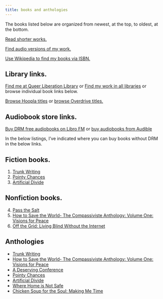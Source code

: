 ```yaml
---
title: books and anthologies
---
```


The books listed below are organized from newest, at the top, to oldest, at the bottom.

[Read shorter works.](/posts/tags/writings)

[Find audio versions of my work.](/audio)

[Use Wikipedia to find my books via ISBN.](https://en.wikipedia.org/wiki/Special:BookSources/)

## Library links.

[Find me at Queer Liberation Library](https://libbyapp.com/search/queerliblib/creator-1071868/page-1) or [Find my work in all libraries](https://www.worldcat.org/search?q=au=%22Kingett%2C%20Robert%22) or browse individual book links below.

[Browse Hoopla titles](https://www.hoopladigital.com/artist/11645750187) or [browse Overdrive titles.](https://www.overdrive.com/creators/1071868/robert-kingett)

## Audiobook store links.

[Buy DRM free audiobooks on Libro FM](https://libro.fm/search?q=Robert+Kingett&searchby=authors) or [buy audiobooks from Audible](https://www.audible.com/search?searchAuthor=Robert+Kingett&ref=a_search_c3_lAuthor_1_1_2&pf_rd_p=83218cca-c308-412f-bfcf-90198b687a2f&pf_rd_r=JXD9R4XKDMCBK402ZPQG)

In the below listings, I’ve indicated where you can buy books without DRM in the below links.

## Fiction books.

1. [Trunk Writing](/posts/6625)
2. [Pointy Chances](/posts/6331)
3. [Artificial Divide](/posts/4305)

## Nonfiction books.

4. [Pass the Salt](/posts/6522)
5. [How to Save the World- The Compassiviste Anthology: Volume One: Visions for Peace](/posts/6517)
6. [Off the Grid: Living Blind Without the Internet](/posts/2808)

## Anthologies

- [Trunk Writing](/posts/6625)
- [How to Save the World- The Compassiviste Anthology: Volume One: Visions for Peace](/posts/6517)
- [A Deserving Conference](/posts/6380)
- [Pointy Chances](/posts/6331)
- [Artificial Divide](/posts/4305)
- [Where Home is Not Safe](/posts/5186)
- [Chicken Soup for the Soul: Making Me Time](/posts/4788)
